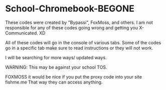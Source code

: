 # School-Chromebook-BEGONE
These codes were created by "Bypassi", FoxMoss, and others. I am not responsible for any of these codes going wrong and getting you X-Communicated.  XD

All of these codes will go in the console of various tabs. Some of the codes go in a specific tab make sure to read instructions or they will not work.

I will be searching for more ways/ updated ways.

WARNING:
This may be against your school TOS.


FOXMOSS it would be nice if you put the proxy code into your site fishme.me
That way they can access anything.
